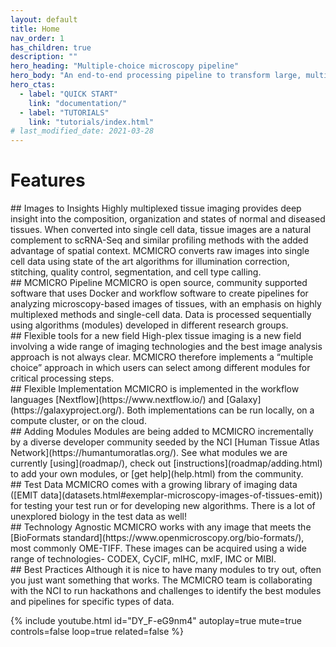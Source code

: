 ```yaml
---
layout: default
title: Home
nav_order: 1
has_children: true
description: ""
hero_heading: "Multiple-choice microscopy pipeline"
hero_body: "An end-to-end processing pipeline to transform large, multi-channel whole slide images into single-cell data. This site is a consolidated source of information on [MCMICRO](https://github.com/labsyspharm/mcmicro), documentation, roadmap, community and test data."
hero_ctas:
  - label: "QUICK START"
    link: "documentation/"
  - label: "TUTORIALS"
    link: "tutorials/index.html"
# last_modified_date: 2021-03-28
---
```


# Features

<div class="basic-grid with-dividers mb-6">

<div markdown="1">
## Images to Insights
Highly multiplexed tissue imaging provides deep insight into the composition, organization and states of normal and diseased tissues. When converted into single cell data, tissue images are a natural complement to scRNA-Seq and similar profiling methods with the added advantage of spatial context. MCMICRO converts raw images into single cell data using state of the art algorithms for illumination correction, stitching, quality control, segmentation, and cell type calling.
</div>
<div markdown="1">
## MCMICRO Pipeline
MCMICRO is open source, community supported software that uses Docker and workflow software to create pipelines for analyzing microscopy-based images of tissues, with an emphasis on highly multiplexed methods and single-cell data. Data is processed sequentially using algorithms (modules) developed in different research groups.
</div>
<div markdown="1">
## Flexible tools for a new field
High-plex tissue imaging is a new field involving a wide range of imaging technologies and the best image analysis approach is not always clear. MCMICRO therefore implements a “multiple choice” approach in which users can select among different modules for critical processing steps.
</div>
<div markdown="1">
## Flexible Implementation
MCMICRO is implemented in the workflow languages [Nextflow](https://www.nextflow.io/) and [Galaxy](https://galaxyproject.org/). Both implementations can be run locally, on a compute cluster, or on the cloud.
</div>
<div markdown="1">
## Adding Modules
Modules are being added to MCMICRO incrementally by a diverse developer community seeded by the NCI [Human Tissue Atlas Network](https://humantumoratlas.org/). See what modules we are currently [using](roadmap/), check out [instructions](roadmap/adding.html) to add your own modules, or [get help](help.html) from the community.
</div>
<div markdown="1">
## Test Data
MCMICRO comes with a growing library of imaging data ([EMIT data](datasets.html#exemplar-microscopy-images-of-tissues-emit)) for testing your test run or for developing new algorithms. There is a lot of unexplored biology in the test data as well!
</div>
<div markdown="1">
## Technology Agnostic
MCMICRO works with any image that meets the [BioFormats standard](https://www.openmicroscopy.org/bio-formats/), most commonly OME-TIFF. These images can be acquired using a wide range of technologies- CODEX, CyCIF, mIHC, mxIF, IMC or MIBI.
</div>
<div markdown="1">
## Best Practices
Although it is nice to have many modules to try out, often you just want something that works. The MCMICRO team is collaborating with the NCI to run hackathons and challenges to identify the best modules and pipelines for specific types of data.
</div>

</div><!-- end grid -->

{% include youtube.html id="DY_F-eG9nm4" autoplay=true mute=true controls=false loop=true related=false %}
